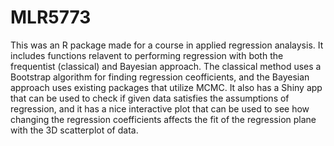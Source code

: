 # MLR5773
This was an R package made for a course in applied regression analaysis. It includes functions relavent to performing regression with both the
frequentist (classical) and Bayesian approach. The classical method uses a Bootstrap algorithm for finding regression ceofficients, and the Bayesian approach uses existing packages that utilize MCMC. It also has a Shiny app that can be used to check if given data satisfies the assumptions of regression, and it has a nice interactive plot that can be used to see how changing the regression coefficients affects the fit of the regression plane with the 3D scatterplot of data. 
